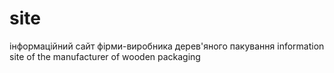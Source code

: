 # site
інформаційний сайт фірми-виробника дерев'яного пакування
information site of the manufacturer of wooden packaging
